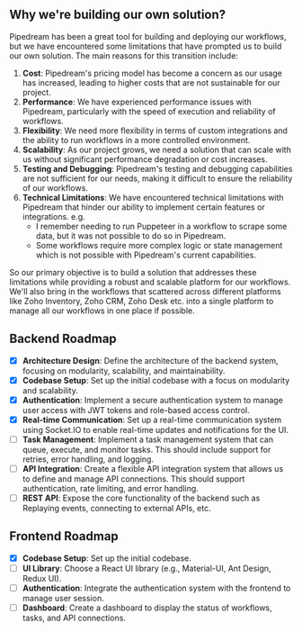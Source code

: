 ## Why we're building our own solution?
Pipedream has been a great tool for building and deploying our workflows, but we have encountered some limitations that have prompted us to build our own solution. The main reasons for this transition include:
1. **Cost**: Pipedream's pricing model has become a concern as our usage has increased, leading to higher costs that are not sustainable for our project.
2. **Performance**: We have experienced performance issues with Pipedream, particularly with the speed of execution and reliability of workflows.
3. **Flexibility**: We need more flexibility in terms of custom integrations and the ability to run workflows in a more controlled environment.
4. **Scalability**: As our project grows, we need a solution that can scale with us without significant performance degradation or cost increases.
5. **Testing and Debugging**: Pipedream's testing and debugging capabilities are not sufficient for our needs, making it difficult to ensure the reliability of our workflows.
6. **Technical Limitations**: We have encountered technical limitations with Pipedream that hinder our ability to implement certain features or integrations. e.g. 
   - I remember needing to run Puppeteer in a workflow to scrape some data, but it was not possible to do so in Pipedream.
   - Some workflows require more complex logic or state management which is not possible with Pipedream's current capabilities.

So our primary objective is to build a solution that addresses these limitations while providing a robust and scalable platform for our workflows. We'll also bring in the workflows that scattered across different platforms like Zoho Inventory, Zoho CRM, Zoho Desk etc. into a single platform to manage all our workflows in one place if possible.

## Backend Roadmap
- [x] **Architecture Design**: Define the architecture of the backend system, focusing on modularity, scalability, and maintainability.
- [x] **Codebase Setup**: Set up the initial codebase with a focus on modularity and scalability.
- [x] **Authentication**: Implement a secure authentication system to manage user access with JWT tokens and role-based access control.
- [x] **Real-time Communication**: Set up a real-time communication system using Socket.IO to enable real-time updates and notifications for the UI.
- [ ] **Task Management**: Implement a task management system that can queue, execute, and monitor tasks. This should include support for retries, error handling, and logging.
- [ ] **API Integration**: Create a flexible API integration system that allows us to define and manage API connections. This should support authentication, rate limiting, and error handling.
- [ ] **REST API**: Expose the core functionality of the backend such as Replaying events, connecting to external APIs, etc.

## Frontend Roadmap
- [x] **Codebase Setup**: Set up the initial codebase.
- [ ] **UI Library**: Choose a React UI library (e.g., Material-UI, Ant Design, Redux UI).
- [ ] **Authentication**: Integrate the authentication system with the frontend to manage user session.
- [ ] **Dashboard**: Create a dashboard to display the status of workflows, tasks, and API connections.